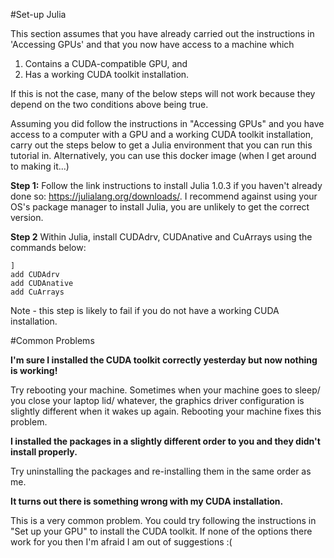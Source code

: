 #Set-up Julia

This section assumes that you have already carried out the instructions in 'Accessing GPUs' and that you now have access to a machine which

1. Contains a CUDA-compatible GPU, and
2. Has a working CUDA toolkit installation.

If this is not the case, many of the below steps will not work because they depend on the two conditions above being true.

Assuming you did follow the instructions in "Accessing GPUs" and you have access to a computer with a GPU and a working CUDA toolkit installation, carry out the steps below to get a Julia environment that you can run this tutorial in. Alternatively, you can use this docker image (when I get around to making it...)

**Step 1:** Follow the link instructions to install Julia 1.0.3 if you haven't already done so: https://julialang.org/downloads/. I recommend against using your OS's package manager to install Julia, you are unlikely to get the correct version.

**Step 2** Within Julia, install CUDAdrv, CUDAnative and CuArrays using the commands below:

```
]
add CUDAdrv
add CUDAnative
add CuArrays
```

Note - this step is likely to fail if you do not have a working CUDA installation.

#Common Problems

**I'm sure I installed the CUDA toolkit correctly yesterday but now nothing is working!**

Try rebooting your machine. Sometimes when your machine goes to sleep/ you close your laptop lid/ whatever, the graphics driver configuration is slightly different when it wakes up again. Rebooting your machine fixes this problem.

**I installed the packages in a slightly different order to you and they didn't install properly.**

Try uninstalling the packages and re-installing them in the same order as me.

**It turns out there is something wrong with my CUDA installation.**

This is a very common problem. You could try following the instructions in "Set up your GPU" to install the CUDA toolkit. If none of the options there work for you then I'm afraid I am out of suggestions :(
